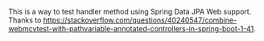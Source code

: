 This is a way to test handler method using Spring Data JPA Web support.
Thanks to https://stackoverflow.com/questions/40240547/combine-webmcvtest-with-pathvariable-annotated-controllers-in-spring-boot-1-41.

